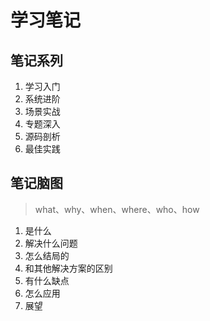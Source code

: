 # 学习笔记

## 笔记系列

1. 学习入门
2. 系统进阶
3. 场景实战
4. 专题深入
5. 源码剖析
6. 最佳实践

## 笔记脑图

> what、why、when、where、who、how

1. 是什么
2. 解决什么问题
3. 怎么结局的
4. 和其他解决方案的区别
5. 有什么缺点
6. 怎么应用
7. 展望